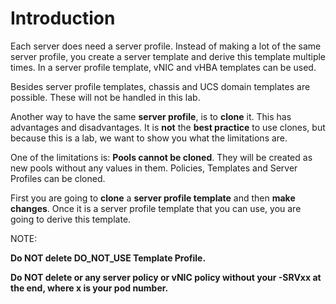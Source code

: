 # Introduction

Each server does need a server profile. Instead of making a lot of the same server profile, you create a server template and derive this template multiple times.
In a server profile template, vNIC and vHBA templates can be used.

Besides server profile templates, chassis and UCS domain templates are possible. These will not be handled in this lab.

Another way to have the same **server profile**, is to **clone** it. This has advantages and disadvantages. It is **not** the **best practice** to use clones, but because this is a lab, we want to show you what the limitations are.

One of the limitations is: **Pools cannot be cloned**. They will be created as new pools without any values in them.
Policies, Templates and Server Profiles can be cloned.

First you are going to **clone** a **server profile template** and then **make changes**. 
Once it is a server profile template that you can use, you are going to derive this template.

NOTE:

**Do NOT delete DO_NOT_USE Template Profile.**

**Do NOT delete or any server policy or vNIC policy without your -SRVxx at the end, where x is your pod number.**
